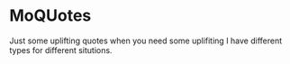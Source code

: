 # MoQUotes
Just some uplifting quotes when you need some uplifiting 
I have different types for different situtions.
